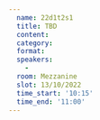 ```yaml
---
  name: 22d1t2s1
  title: TBD
  content:
  category: 
  format: 
  speakers: 
    - 
  room: Mezzanine
  slot: 13/10/2022
  time_start: '10:15'
  time_end: '11:00'
---
```

